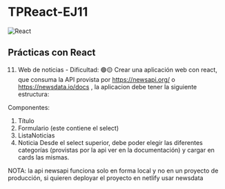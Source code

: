 # TPReact-EJ11

![React](https://diatomenterprises.com/wp-content/uploads/2022/09/reactJS_logo.jpeg)


## Prácticas con React

11. Web de noticias - Dificultad: 🟢🟡
Crear una aplicación web con react, que consuma la API provista por
https://newsapi.org/ o https://newsdata.io/docs , la aplicacion debe tener la
siguiente estructura:

Componentes:
1. Título
2. Formulario (este contiene el select)
3. ListaNoticias
4. Noticia
Desde el select superior, debe poder elegir las diferentes categorías (provistas por
la api ver en la documentación) y cargar en cards las mismas.

NOTA: la api newsapi funciona solo en forma local y no en un proyecto de producción, si
quieren deployar el proyecto en netlify usar newsdata